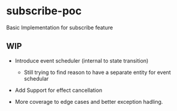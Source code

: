# subscribe-poc

Basic Implementation for subscribe feature

## WIP

- Introduce event scheduler (internal to state transition)

  - Still trying to find reason to have a separate entity for event schedular

- Add Support for effect cancellation

- More coverage to edge cases and better exception hadling.
